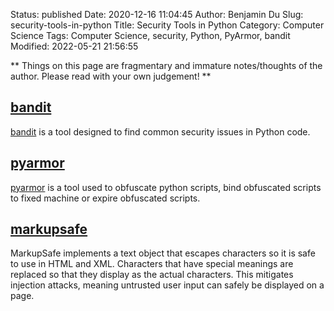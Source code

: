 Status: published
Date: 2020-12-16 11:04:45
Author: Benjamin Du
Slug: security-tools-in-python
Title: Security Tools in Python
Category: Computer Science
Tags: Computer Science, security, Python, PyArmor, bandit
Modified: 2022-05-21 21:56:55

**
Things on this page are fragmentary and immature notes/thoughts of the author.
Please read with your own judgement!
**

## [bandit](https://github.com/PyCQA/bandit)
[bandit](https://github.com/PyCQA/bandit)
is a tool designed to find common security issues in Python code.

## [pyarmor](https://github.com/dashingsoft/pyarmor)
[pyarmor](https://github.com/dashingsoft/pyarmor)
is a tool used to obfuscate python scripts, 
bind obfuscated scripts to fixed machine or expire obfuscated scripts.

## [markupsafe](https://github.com/pallets/markupsafe)
MarkupSafe implements a text object that escapes characters 
so it is safe to use in HTML and XML. 
Characters that have special meanings are replaced so that they display as the actual characters. 
This mitigates injection attacks, meaning untrusted user input can safely be displayed on a page.